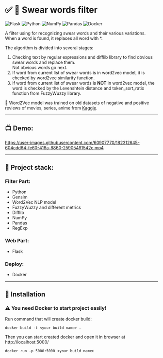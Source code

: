 # :white_check_mark: :underage: **Swear words filter**

![Flask](https://img.shields.io/badge/flask-%23000.svg?style=for-the-badge&logo=flask&logoColor=white)
![Python](https://img.shields.io/badge/python-3670A0?style=for-the-badge&logo=python&logoColor=ffdd54)
![NumPy](https://img.shields.io/badge/numpy-%23013243.svg?style=for-the-badge&logo=numpy&logoColor=white)
![Pandas](https://img.shields.io/badge/pandas-%23150458.svg?style=for-the-badge&logo=pandas&logoColor=white)
![Docker](https://img.shields.io/badge/docker-%230db7ed.svg?style=for-the-badge&logo=docker&logoColor=white)

A filter using for recognizing swear words and their various variations. When a word is found, it replaces all word with *.

The algorithm is divided into several stages: 

1. Checking text by regular expressions and difflib library to find obvious swear words and replace them. <br />
Not obvious words go next.
2. If word from current list of swear words is in word2vec model, it is checked by word2vec similarity function. <br />
3. If word from current list of swear words is **NOT** in word2vec model, the word is checked by the Levenshtein distance and token_sort_ratio function from FuzzyWuzzy library. <br />

:file_folder: Word2Vec model was trained on old datasets of negative and positive reviews of movies, series, anime from [Kaggle](https://www.kaggle.com/).
<br />
___

## :tv: **Demo**:

https://user-images.githubusercontent.com/60907770/182312645-604cdd64-fe60-418a-8860-25905491542e.mp4

___

## :scroll: **Project stack**:

### **Filter Part**:
+ Python
+ Gensim
+ Word2Vec NLP model
+ FuzzyWuzzy and different metrics 
+ Difflib
+ NumPy
+ Pandas
+ RegExp
### **Web Part**:
+ Flask

### **Deploy**:
+ Docker

___

## :rocket: **Installation**

### :warning: You need Docker to start project easily! 

Run command that will create docker build:

```shell
docker build -t <your build name> . 
```
Then you can start created docker and open it in browser at http://localhost:5000/
```shell
docker run -p 5000:5000 <your build name>
```
